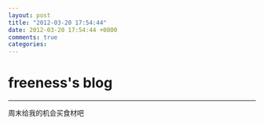 ```yaml
---
layout: post
title: "2012-03-20 17:54:44"
date: 2012-03-20 17:54:44 +0800
comments: true
categories: 
---
```


# freeness's blog

----------

>
周末给我的机会买食材吧